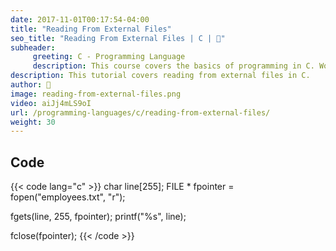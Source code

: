 ```yaml
---
date: 2017-11-01T00:17:54-04:00
title: "Reading From External Files"
seo_title: "Reading From External Files | C | 🦒"
subheader:
     greeting: C - Programming Language
     description: This course covers the basics of programming in C. Work your way through the videos/articles and I'll teach you everything you need to know to start your programming journey!
description: This tutorial covers reading from external files in C.
author: 🦒
image: reading-from-external-files.png
video: aiJj4mLS9oI
url: /programming-languages/c/reading-from-external-files/
weight: 30
---
```


## Code

{{< code lang="c" >}}
char line[255];
FILE * fpointer = fopen("employees.txt", "r");

fgets(line, 255, fpointer);
printf("%s", line);

fclose(fpointer);
{{< /code >}}